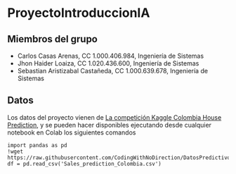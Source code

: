 # ProyectoIntroduccionIA

## Miembros del grupo
* Carlos Casas Arenas, CC 1.000.406.984, Ingeniería de Sistemas
* Jhon Haider Loaiza, CC 1.020.436.600, Ingeniería de Sistemas
* Sebastian Aristizabal Castañeda, CC 1.000.639.678, Ingeniería de Sistemas

## Datos
Los datos del proyecto vienen de [La competición Kaggle Colombia House Prediction](https://www.kaggle.com/datasets/danieleduardofajardo/colombia-house-prediction), y se pueden hacer disponibles ejecutando desde cualquier notebook en Colab los siguientes comandos

```
import pandas as pd
!wget https://raw.githubusercontent.com/CodingWithNoDirection/DatosPredictivos1/main/Sales_prediction_Colombia.csv
df = pd.read_csv('Sales_prediction_Colombia.csv')
```
